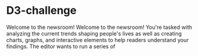 # D3-challenge
Welcome to the newsroom! Welcome to the newsroom! You're tasked with analyzing the current trends shaping people's lives as well as creating charts, graphs, and interactive elements to help readers understand your findings. The editor wants to run a series of 